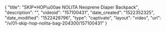 {
    "title": "SKIP*HOP\u00ae NOLITA Neoprene Diaper Backpack",
    "description": "",
    "videoid": "157100431",
    "date_created": "1522352325",
    "date_modified": "1522428796",
    "type": "captivate",
    "layout": "video",
    "url": "\/v\/01-skip-hop-nolita-bag-204300\/157100431"
}